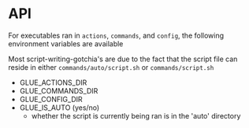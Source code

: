 # API

For executables ran in `actions`, `commands`, and `config`, the following environment variables are available

Most script-writing-gotchia's are due to the fact that the script file can reside in either `commands/auto/script.sh` or `commands/script.sh`

- GLUE_ACTIONS_DIR
- GLUE_COMMANDS_DIR
- GLUE_CONFIG_DIR
- GLUE_IS_AUTO (yes/no)
  - whether the script is currently being ran is in the 'auto' directory
